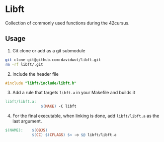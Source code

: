 # Libft

Collection of commonly used functions during the 42cursus.

## Usage

1. Git clone or add as a git submodule

```sh
git clone git@github.com:davidwut/libft.git
rm -rf libft/.git
```

2. Include the header file

```c
#include "libft/include/libft.h"
```

3. Add a rule that targets `libft.a` in your Makefile and builds it

```Makefile
libft/libft.a:
				$(MAKE) -C libft
```

4. For the final executable, when linking is done, add `libft/libft.a` as the last argument.

```Makefile
$(NAME):	$(OBJS)
			$(CC) $(CFLAGS) $< -o $@ libft/libft.a
```

